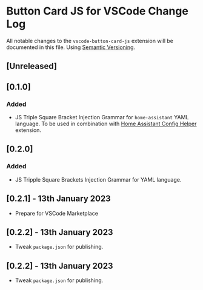 # Button Card JS for VSCode Change Log

All notable changes to the `vscode-button-card-js` extension will be documented in this file. Using [Semantic Versioning](https://semver.org/).

## [Unreleased]

## [0.1.0]

### Added

- JS Triple Square Bracket Injection Grammar for `home-assistant` YAML language. To be used in combination with [Home Assistant Config Helper](https://github.com/keesschollaart81/vscode-home-assistant) extension.

## [0.2.0]

### Added

- JS Tripple Square Brackets Injection Grammar for YAML language.

## [0.2.1] - 13th January 2023

- Prepare for VSCode Marketplace

## [0.2.2] - 13th January 2023

- Tweak `package.json` for publishing.

## [0.2.2] - 13th January 2023

- Tweak `package.json` for publishing.

